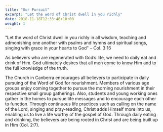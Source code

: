 ```yaml
---
title: "Our Pursuit"
excerpt: "Let the word of Christ dwell in you richly"
date: 2018-11-18T12:33:46+10:00
weight: 1
---
```



"Let the word of Christ dwell in you richly in all wisdom, teaching and admonishing one another with psalms and hymns and spiritual songs, singing with grace in your hearts to God" – Col. 3:16

As believers who are regenerated with God’s life, we need to daily eat and drink of Him. God ultimately desires that all men come to know Him and to the full knowledge of the truth.

The Church in Canberra encourages all believers to participate in daily pursuing of the Word of God for nourishment. Members of various age groups enjoy coming together to pursue the morning nourishment in their respective small group gatherings. Also, students and young working ones gather in the homes to pursue life messages and to encourage each other to function. Through continuous life practices such as calling on the name of the Lord, singing and pray-reading, Christ adds Himself more into us, enabling us to live a life worthy of the gospel of God. Through daily eating and drinking, the believers are being rooted in Christ and are being built up in Him (Col. 2:7).
